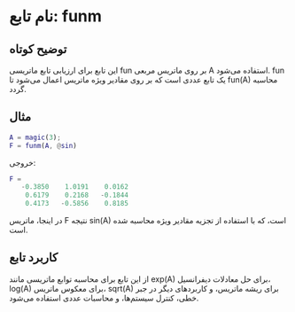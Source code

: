 # نام تابع: funm

## توضیح کوتاه
این تابع برای ارزیابی تابع ماتریسی fun بر روی ماتریس مربعی A استفاده می‌شود. fun یک تابع عددی است که بر روی مقادیر ویژه ماتریس اعمال می‌شود تا fun(A) محاسبه گردد.

## مثال
```matlab
A = magic(3);
F = funm(A, @sin)
```

خروجی:
```matlab
F =
   -0.3850    1.0191    0.0162
    0.6179    0.2168   -0.1844
    0.4173   -0.5856    0.8185
```

در اینجا، ماتریس F نتیجه sin(A) است، که با استفاده از تجزیه مقادیر ویژه محاسبه شده است.

## کاربرد تابع
از این تابع برای محاسبه توابع ماتریسی مانند exp(A) برای حل معادلات دیفرانسیل، log(A) برای معکوس ماتریس، sqrt(A) برای ریشه ماتریس، و کاربردهای دیگر در جبر خطی، کنترل سیستم‌ها، و محاسبات عددی استفاده می‌شود.